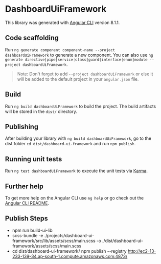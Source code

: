# DashboardUiFramework

This library was generated with [Angular CLI](https://github.com/angular/angular-cli) version 8.1.1.

## Code scaffolding

Run `ng generate component component-name --project dashboardUiFramework` to generate a new component. You can also use `ng generate directive|pipe|service|class|guard|interface|enum|module --project dashboardUiFramework`.
> Note: Don't forget to add `--project dashboardUiFramework` or else it will be added to the default project in your `angular.json` file. 

## Build

Run `ng build dashboardUiFramework` to build the project. The build artifacts will be stored in the `dist/` directory.

## Publishing

After building your library with `ng build dashboardUiFramework`, go to the dist folder `cd dist/dashboard-ui-framework` and run `npm publish`.

## Running unit tests

Run `ng test dashboardUiFramework` to execute the unit tests via [Karma](https://karma-runner.github.io).

## Further help

To get more help on the Angular CLI use `ng help` or go check out the [Angular CLI README](https://github.com/angular/angular-cli/blob/master/README.md).

## Publish Steps

- npm run build-ui-lib
- scss-bundle -e ./projects/dashboard-ui-framework/src/lib/assets/scss/main.scss -o ./dist/dashboard-ui-framework/assets/scss/main.scss
- cd dist/dashboard-ui-framework/
npm publish --registry http://ec2-13-233-139-34.ap-south-1.compute.amazonaws.com:4873/
